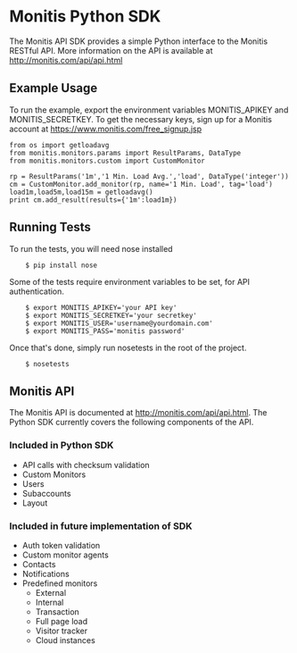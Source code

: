 Monitis Python SDK
=============================

The Monitis API SDK provides a simple Python interface to the Monitis 
RESTful API.  More information on the API is available at 
http://monitis.com/api/api.html

Example Usage
-----------------------------
To  run  the example,  export  the  environment variables  MONITIS_APIKEY  and
MONITIS_SECRETKEY. To get the necessary keys, sign up for a Monitis account at
https://www.monitis.com/free_signup.jsp

    from os import getloadavg
    from monitis.monitors.params import ResultParams, DataType
    from monitis.monitors.custom import CustomMonitor

    rp = ResultParams('1m','1 Min. Load Avg.','load', DataType('integer'))
    cm = CustomMonitor.add_monitor(rp, name='1 Min. Load', tag='load')
    load1m,load5m,load15m = getloadavg()
    print cm.add_result(results={'1m':load1m})

Running Tests
-----------------------------
To run the tests, you will need nose installed

        $ pip install nose

Some of the tests require environment variables to be set, for API
authentication.

        $ export MONITIS_APIKEY='your API key'
        $ export MONITIS_SECRETKEY='your secretkey'
        $ export MONITIS_USER='username@yourdomain.com'
        $ export MONITIS_PASS='monitis password'

Once that's done, simply run nosetests in the root of the project.

        $ nosetests

Monitis API
-----------------------------
The Monitis API is documented at <http://monitis.com/api/api.html>. The 
Python SDK currently covers the following components of the API.

### Included in Python SDK
- API calls with checksum validation
- Custom Monitors
- Users
- Subaccounts
- Layout

### Included in future implementation of SDK
- Auth token validation
- Custom monitor agents
- Contacts
- Notifications
- Predefined monitors
    - External
    - Internal
    - Transaction
    - Full page load
    - Visitor tracker
    - Cloud instances

